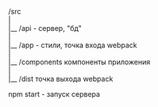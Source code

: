/src \
| \
|__ /api - сервер, "бд"\
| \
|__ /app - стили, точка входа webpack \
| \
|__ /components компоненты приложения \
| \
|__ /dist точка выхода webpack

npm start - запуск сервера